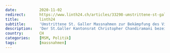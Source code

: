 ```yaml
---
date:          2020-11-02
redirect:      https://www.linth24.ch/articles/33298-umstrittene-st-galler-massnahmen-zur-bekaempfung-des-virus
title:         linth24
subtitle:      'Umstrittene St. Galler Massnahmen zur Bekämpfung des Virus'
description:   'Der St.Galler Kantonsrat Christopher Chandiramani bezeichnet das Vorgehen der St. Galler Regierung als überraschend und denkt, dass die kantonalen Massnahmen eher unfreiwillig erfolgt sind.'
country:       CH
categories:    [MSM, Politik]
tags:          [massnahmen]
---
```

